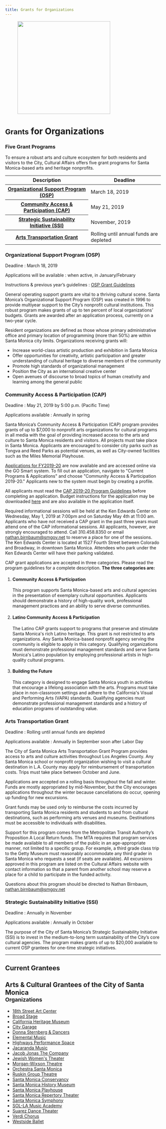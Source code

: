 ```yaml
---
title: Grants for Organizations
---
```


<figure>
  <img src="https://static-artsamo.digitalservice.la/uploads/coast-samba.jpg" height="300" alt="" />
</figure>


<small>Grants</small> for Organizations
===============================

<div></div><div></div>

### Five Grant Programs

To ensure a robust arts and culture ecosystem for both residents and visitors to the City, Cultural Affairs offers five grant programs for Santa Monica-based arts and heritage nonprofits.

<table>
<thead>
<tr>
  <th scope="col">Description</th>
  <th scope="col">Deadline</th>
</tr>
</thead>
<tbody>

<tr>
  <th scope="row">
    <a href="/for-organizations/#organizational-support-program-osp">
      Organizational Support Program (OSP)
    </a>
  </th>
  <td>March 18, 2019</td>
</tr>

<tr>
  <th scope="row">
    <a href="/for-organizations/#community-access--participation-cap">
      Community Access & Participation (CAP)
    </a>
  </th>
  <td>May 21, 2019</td>
</tr>

<tr>
  <th scope="row">
    <a href="/for-organizations/#strategic-sustainability-initiative-ssi">
      Strategic Sustainability Initiative (SSI)
    </a>
  </th>
  <td>November, 2019</td>
</tr>

<tr>
  <th scope="row">
    <a href="/for-organizations/#arts-transportation-grant">
      Arts Transportation Grant
    </a>
  </th>
  <td>Rolling until annual funds are depleted</td>
</tr>

</tbody>
</table>

### Organizational Support Program (OSP)

Deadline
: March 18, 2019

Applications will be available
: when active, in January/February

Instructions & previous year’s guidelines
: [OSP Grant Guidelines](https://www.smgov.net/uploadedFiles/Portals/Culture/Grants/Organization_Support_Grant_Program/Guidelines%20OSP%202019-21%20final.pdf)

General operating support grants are vital to a thriving cultural scene. Santa Monica’s Organizational Support Program (OSP) was created in 1996 to provide multiyear support to the City’s nonprofit cultural institutions. This robust program makes grants of up to ten percent of local organizations’ budgets. Grants are awarded after an application process, currently on a two-year cycle.

Resident organizations are defined as those whose primary administrative office and primary location of programming (more than 50%) are within Santa Monica city limits. Organizations receiving grants will:

*   Increase world-class artistic production and exhibition in Santa Monica
*   Offer opportunities for creativity, artistic participation and greater understanding of cultural heritage to diverse members of the community
*   Promote high standards of organizational management
*   Position the City as an international creative center
*   Open avenues of discourse to broad topics of human creativity and learning among the general public

### Community Access & Participation (CAP)

Deadline
: May 21, 2019 by 5:00 p.m. (Pacific Time)

Applications available
: Annually in spring

Santa Monica’s Community Access & Participation (CAP) program provides grants of up to $7,000 to nonprofit arts organizations for cultural programs in all media with the goal of providing increased access to the arts and culture to Santa Monica residents and visitors. All projects must take place in Santa Monica. Applicants are encouraged to consider city parks such as Tongva and Reed Parks as potential venues, as well as City-owned facilities such as the Miles Memorial Playhouse.  

[Applications for FY2019-20](https://smcad.gosmart.org/) are now available and are accessed online via the GO Smart system. To fill out an application, navigate to "Current Programs & Applications" and choose "Community Access & Participation 2019-20." Applicants new to the system must begin by creating a profile.

All applicants must read the [CAP 2019-20 Program Guidelines](https://www.smgov.net/uploadedFiles/Portals/Culture/Grants/CAP_Grant_Program/CAP%20Guidelines%202019-20%20final.pdf) before completing an application. Budget instructions for the application may be downloaded [here](https://www.smgov.net/uploadedFiles/Portals/Culture/Grants/CAP_Grant_Program/Budget%20Instructions%20-%20CAP.doc) and are also available in the application itself.

Required informational sessions will be held at the Ken Edwards Center on Wednesday, May 1, 2019 at 7:00pm and on Saturday May 4th at 11:00 am. Applicants who have not received a CAP grant in the past three years must attend one of the CAP informational sessions. All applicants, however, are strongly encouraged to attend. Call 310.458.8350 or email [nathan.birnbaum@smgov.net](mailto:nathan.birnbaum@smgov.net) to reserve a place for one of the sessions. The Ken Edwards Center is located at 1527 Fourth Street between Colorado and Broadway, in downtown Santa Monica. Attendees who park under the Ken Edwards Center will have their parking validated.

CAP grant applications are accepted in three categories. Please read the program guidelines for a complete description. **The three categories are:**

1. #### Community Access & Participation

   This program supports Santa Monica-based arts and cultural agencies in the presentation of exemplary cultural opportunities. Applicants should demonstrate a history of high-quality work, professional management practices and an ability to serve diverse communities.

2. #### Latino Community Access & Participation

   The Latino CAP grants support to programs that preserve and stimulate Santa Monica's rich Latino heritage. This grant is not restricted to arts organizations. Any Santa Monica-based nonprofit agency serving the community is eligible to apply in this category. Qualifying organizations must demonstrate professional management standards and serve Santa Monica's Latino population by employing professional artists in high-quality cultural programs.

3. #### Building the Future

   This category is designed to engage Santa Monica youth in activities that encourage a lifelong association with the arts. Programs must take place in non-classroom settings and adhere to the California's Visual and Performing Arts (VAPA) standards. Qualifying agencies must demonstrate professional management standards and a history of education programs of outstanding value.


### Arts Transportation Grant 

Deadline
: Rolling until annual funds are depleted

Applications available
: Annually in September soon after Labor Day

The City of Santa Monica Arts Transportation Grant Program provides access to arts and culture activities throughout Los Angeles County. Any Santa Monica school or nonprofit organization wishing to visit a cultural destination in L.A. County may apply for reimbursement of transportation costs. Trips must take place between October and June.

Applications are accepted on a rolling basis throughout the fall and winter. Funds are mostly appropriated by mid-November, but the City encourages applications throughout the winter because cancellations do occur, opening up funding for new excursions.

Grant funds may be used only to reimburse the costs incurred by transporting Santa Monica residents and students to and from cultural destinations, such as performing arts venues and museums. Destinations must be accessible to individuals with disabilities. 

Support for this program comes from the Metropolitan Transit Authority’s Proposition A Local Return funds. The MTA requires that program services be made available to all members of the public in an age-appropriate manner, not limited to a specific group. For example, a third grade class trip to the Getty Museum must reasonably accommodate any third grader in Santa Monica who requests a seat (if seats are available). All excursions approved in this program are listed on the Cultural Affairs website with contact information so that a parent from another school may reserve a place for a child to participate in the funded activity. 

Questions about this program should be directed to Nathan Birnbaum, [nathan.birnbaum@smgov.net](mailto:nathan.birnbaum@smgov.net)

### Strategic Sustainability Initiative (SSI)

Deadline
: Annually in November

Applications available
: Annually in October

The purpose of the City of Santa Monica’s Strategic Sustainability Initiative (SSI) is to invest in the medium-to-long term sustainability of the City’s core cultural agencies. The program makes grants of up to $20,000 available to current OSP grantees for one-time strategic initiatives. 

* * *

## Current Grantees

## Arts & Cultural Grantees of the City of Santa Monica<br /><small style="font-weight: var(--normal)">Organizations</small>

*   [18th Street Art Center](https://18thstreet.org/)
*   [Broad Stage](http://thebroadstage.org/)
*   [California Heritage Museum](https://www.californiaheritagemuseum.org/)
*   [City Garage](https://citygarage.org/)
*   [Donna Sternberg & Dancers](http://dsdancers.com/)
*   [Elemental Music](https://www.elementalmusic.org/)
*   [Highways Performance Space](https://highwaysperformance.org/)
*   [Jacaranda Music](https://www.jacarandamusic.org/)
*   [Jacob Jonas The Company](http://jacobjonas.com/)
*   [Jewish Women's Theater](https://www.jewishwomenstheatre.org/)
*   [Morgan-Wixson Theatre](https://www.morgan-wixson.org/)
*   [Orchestra Santa Monica](https://orchestrasantamonica.org/)
*   [Ruskin Group Theatre](https://www.ruskingrouptheatre.com/)
*   [Santa Monica Conservancy](http://www.smconservancy.org/)
*   [Santa Monica History Museum](https://santamonicahistory.org/)
*   [Santa Monica Playhouse](https://www.santamonicaplayhouse.com/)
*   [Santa Monica Repertory Theater](http://www.smsymphony.org/)
*   [Santa Monica Symphony](http://www.smsymphony.org/)
*   [SOL-LA Music Academy](https://sollamusicacademy.org/)
*   [Suarez Dance Theater](http://www.suarezdance.org/)
*   [Verdi Chorus](http://www.verdichorus.org/)
*   [Westside Ballet](https://westsideballet.com/)
